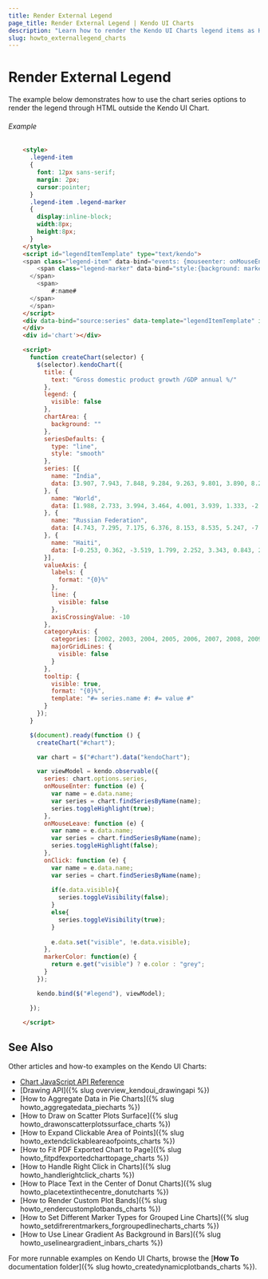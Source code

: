 ```yaml
---
title: Render External Legend
page_title: Render External Legend | Kendo UI Charts
description: "Learn how to render the Kendo UI Charts legend items as HTML elements outside of the chart."
slug: howto_externallegend_charts
---
```


# Render External Legend

The example below demonstrates how to use the chart series options to render the legend through HTML outside the Kendo UI Chart.

###### Example

```html
    <style>       
      .legend-item
      {
        font: 12px sans-serif;  
        margin: 2px;
        cursor:pointer;  
      }
      .legend-item .legend-marker
      {
        display:inline-block;
        width:8px;
        height:8px;
      }
    </style>
    <script id="legendItemTemplate" type="text/kendo">
    <span class="legend-item" data-bind="events: {mouseenter: onMouseEnter, mouseleave: onMouseLeave, click: onClick}" >
        <span class="legend-marker" data-bind="style:{background: markerColor}">
      </span>
        <span>
            #:name#
      </span>
      </span>
    </script>
    <div data-bind="source:series" data-template="legendItemTemplate" id="legend">       
    </div>
    <div id='chart'></div>  

    <script>
      function createChart(selector) {
        $(selector).kendoChart({
          title: {
            text: "Gross domestic product growth /GDP annual %/"
          },
          legend: {
            visible: false
          },
          chartArea: {
            background: ""
          },
          seriesDefaults: {
            type: "line",
            style: "smooth"
          },
          series: [{
            name: "India",
            data: [3.907, 7.943, 7.848, 9.284, 9.263, 9.801, 3.890, 8.238, 9.552, 6.855]
          }, {
            name: "World",
            data: [1.988, 2.733, 3.994, 3.464, 4.001, 3.939, 1.333, -2.245, 4.339, 2.727]
          }, {
            name: "Russian Federation",
            data: [4.743, 7.295, 7.175, 6.376, 8.153, 8.535, 5.247, -7.832, 4.3, 4.3]
          }, {
            name: "Haiti",
            data: [-0.253, 0.362, -3.519, 1.799, 2.252, 3.343, 0.843, 2.877, -5.416, 5.590]
          }],
          valueAxis: {
            labels: {
              format: "{0}%"
            },
            line: {
              visible: false
            },
            axisCrossingValue: -10
          },
          categoryAxis: {
            categories: [2002, 2003, 2004, 2005, 2006, 2007, 2008, 2009, 2010, 2011],
            majorGridLines: {
              visible: false
            }
          },
          tooltip: {
            visible: true,
            format: "{0}%",
            template: "#= series.name #: #= value #"
          }
        });
      }

      $(document).ready(function () {
        createChart("#chart");

        var chart = $("#chart").data("kendoChart");

        var viewModel = kendo.observable({
          series: chart.options.series,
          onMouseEnter: function (e) {
            var name = e.data.name;
            var series = chart.findSeriesByName(name);
            series.toggleHighlight(true);
          },
          onMouseLeave: function (e) {
            var name = e.data.name;
            var series = chart.findSeriesByName(name);
            series.toggleHighlight(false);
          },
          onClick: function (e) {
            var name = e.data.name;
            var series = chart.findSeriesByName(name);
			
            if(e.data.visible){
              series.toggleVisibility(false);
            }
            else{
              series.toggleVisibility(true);
            }
            
            e.data.set("visible", !e.data.visible);
          },
          markerColor: function(e) {
            return e.get("visible") ? e.color : "grey";
          }
        });

        kendo.bind($("#legend"), viewModel);

      });

    </script>
```

## See Also

Other articles and how-to examples on the Kendo UI Charts:

* [Chart JavaScript API Reference](/api/javascript/dataviz/ui/chart)
* [Drawing API]({% slug overview_kendoui_drawingapi %})
* [How to Aggregate Data in Pie Charts]({% slug howto_aggregatedata_piecharts %})
* [How to Draw on Scatter Plots Surface]({% slug howto_drawonscatterplotssurface_charts %})
* [How to Expand Clickable Area of Points]({% slug howto_extendclickableareaofpoints_charts %})
* [How to Fit PDF Exported Chart to Page]({% slug howto_fitpdfexportedcharttopage_charts %})
* [How to Handle Right Click in Charts]({% slug howto_handlerightclick_charts %})
* [How to Place Text in the Center of Donut Charts]({% slug howto_placetextinthecentre_donutcharts %})
* [How to Render Custom Plot Bands]({% slug howto_rendercustomplotbands_charts %})
* [How to Set Different Marker Types for Grouped Line Charts]({% slug howto_setdifrerentmarkers_forgroupedlinecharts_charts %})
* [How to Use Linear Gradient As Background in Bars]({% slug howto_uselineargradient_inbars_charts %})

For more runnable examples on Kendo UI Charts, browse the [**How To** documentation folder]({% slug howto_createdynamicplotbands_charts %}).
